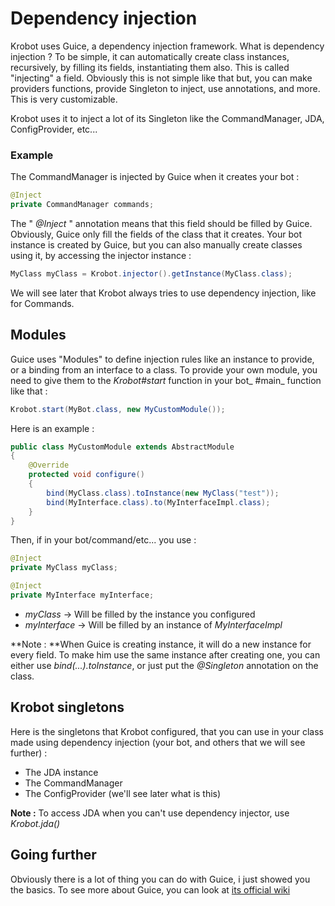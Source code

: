 # Dependency injection

Krobot uses Guice, a dependency injection framework. What is dependency injection ? To be simple, it can automatically create class instances, recursively, by filling its fields, instantiating them also. This is called "injecting" a field. Obviously this is not simple like that but,  you can make providers functions, provide Singleton to inject, use annotations, and more. This is very customizable.

Krobot uses it to inject a lot of its Singleton like the CommandManager, JDA, ConfigProvider, etc...

### Example

The CommandManager is injected by Guice when it creates your bot :

```java
@Inject
private CommandManager commands;
```

The " _@Inject_ " annotation means that this field should be filled by Guice. Obviously, Guice only fill the fields of the class that it creates. Your bot instance is created by Guice, but you can also manually create classes using it, by accessing the injector instance :

```java
MyClass myClass = Krobot.injector().getInstance(MyClass.class);
```

We will see later that Krobot always tries to use dependency injection, like for Commands.

## Modules

Guice uses "Modules" to define injection rules like an instance to provide, or a binding from an interface to a class. To provide your own module, you need to give them to the _Krobot\#start_ function in your bot_ \#main_ function like that : 

```java
Krobot.start(MyBot.class, new MyCustomModule());
```

Here is an example :

```java
public class MyCustomModule extends AbstractModule
{
    @Override
    protected void configure()
    {
        bind(MyClass.class).toInstance(new MyClass("test"));
        bind(MyInterface.class).to(MyInterfaceImpl.class);
    }
}
```

Then, if in your bot/command/etc... you use :

```java
@Inject
private MyClass myClass;

@Inject
private MyInterface myInterface;
```

* _myClass_ -&gt; Will be filled by the instance you configured
* _myInterface_ -&gt; Will be filled by an instance of _MyInterfaceImpl_

**Note : **When Guice is creating instance, it will do a new instance for every field. To make him use the same instance after creating one, you can either use _bind\(...\).toInstance_, or just put the _@Singleton_ annotation on the class.

## Krobot singletons

Here is the singletons that Krobot configured, that you can use in your class made using dependency injection \(your bot, and others that we will see further\) :

* The JDA instance
* The CommandManager
* The ConfigProvider \(we'll see later what is this\)

**Note :** To access JDA when you can't use dependency injector, use _Krobot.jda\(\)_

## Going further

Obviously there is a lot of thing you can do with Guice, i just showed you the basics. To see more about Guice, you can look at [its official wiki](https://github.com/google/guice/wiki "Guice official wiki")



